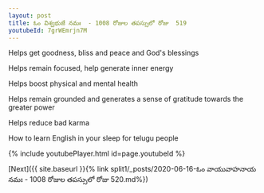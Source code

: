 ```yaml
---
layout: post
title: ఓం విశ్వభుజే నమః  - 1008 రోజుల తపస్సులో రోజు  519
youtubeId: 7grWEmrjn7M
---
```

 
 
Helps get goodness, bliss and peace and God's blessings
 
Helps remain focused, help generate inner energy 
 
Helps boost physical and mental health 
 
Helps remain grounded and generates a sense of gratitude towards the greater power 
 
Helps reduce bad karma
 
How to learn English in your sleep for telugu people
 
 
 
 


{% include youtubePlayer.html id=page.youtubeId %}
 
[Next]({{ site.baseurl }}{% link split1/_posts/2020-06-16-ఓం వాయువాహనాయ నమః  - 1008 రోజుల తపస్సులో రోజు  520.md%})
 
